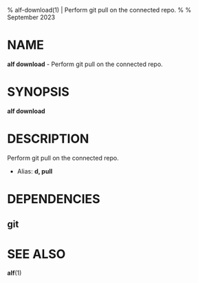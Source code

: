 % alf-download(1) | Perform git pull on the connected repo.
% 
% September 2023

NAME
==================================================

**alf download** - Perform git pull on the connected repo.

SYNOPSIS
==================================================

**alf download**

DESCRIPTION
==================================================

Perform git pull on the connected repo.

- Alias: **d, pull**

DEPENDENCIES
==================================================

git
--------------------------------------------------


SEE ALSO
==================================================

**alf**(1)


